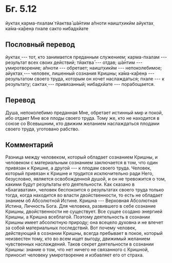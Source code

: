 # Бг. 5.12

йуктах̣ карма-пхалам̇ тйактва̄ ш́а̄нтим а̄пноти наишт̣хикӣм айуктах̣ ка̄ма-ка̄рен̣а
пхале сакто нибадхйате

## Пословный перевод

йуктах̣ --- тот, кто занимается преданным служением; карма-пхалам ---
результат всех своих действий; тйактва̄ --- отдав; ш́а̄нтим ---
умиротворение; а̄пноти --- обретает; наишт̣хикӣм --- непоколебимое;
айуктах̣ --- человек, лишенный сознания Кришны; ка̄ма-ка̄рен̣а ---
результатом своего труда, которым он хочет наслаждаться; пхале --- к
результату; сактах̣ --- привязанный; нибадхйате --- порабощается.

## Перевод

Душа, непоколебимо преданная Мне, обретает истинный мир и покой, ибо
отдает Мне все плоды своего труда. Тому же, кто не находится в союзе со
Всевышним, кто движим желанием наслаждаться плодами своего труда,
уготовано рабство.

## Комментарий

Разница между человеком, который обладает сознанием Кришны, и человеком
с материальным сознанием заключается в том, что один привязан к Кришне,
а другой --- к плодам своего труда. Человек, который привязан к Кришне и
трудится исключительно ради Него, безусловно, является освобожденной
душой, и он не тревожится о том, какими будут результаты его
деятельности. Как сказано в «Бхагаватам», человек беспокоится о
результатах своего труда только тогда, когда находится во власти
двойственности, то есть не обладает знанием об Абсолютной Истине. Кришна
--- Верховная Абсолютная Истина, Личность Бога. Для человека, развившего
в себе сознание Кришны, двойственности не существует. Все сущее создано
энергией Кришны, а Кришна всеблагой. Поэтому деятельность в сознании
Кришны имеет абсолютную природу; она всецело духовна и не влечет за
собой материальных последствий. Вот почему человек, действующий в
сознании Кришны, всегда пребывает в покое, который неизвестен тому, кто
во всем ищет выгоду, движимый желанием чувственных наслаждений. Таков
секрет деятельности в сознании Кришны: знание о том, что нет ничего не
связанного с Кришной, приносит человеку умиротворение и избавляет его от
страха.
